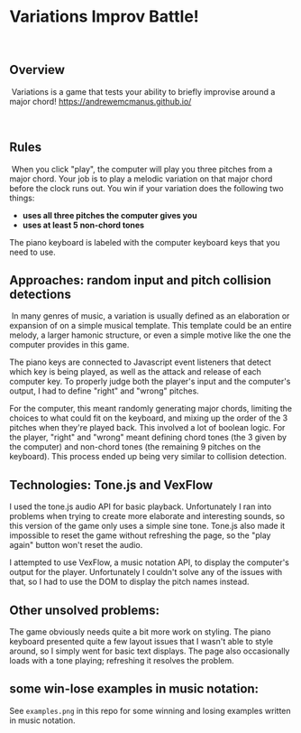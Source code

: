 # Variations Improv Battle!
​
## Overview
​
Variations is a game that tests your ability to briefly improvise around a major chord!
https://andrewemcmanus.github.io/

​
## Rules
​
When you click "play", the computer will play you three pitches from a major chord. Your job is to play a melodic variation on that major chord before the clock runs out. You win if your variation does the following two things:
​
* **uses all three pitches the computer gives you**
* **uses at least 5 non-chord tones**
​

The piano keyboard is labeled with the computer keyboard keys that you need to use.

## Approaches: random input and pitch collision detections
​
In many genres of music, a variation is usually defined as an elaboration or expansion of on a simple musical template. This template could be an entire melody, a larger hamonic structure, or even a simple motive like the one the computer provides in this game. 

The piano keys are connected to Javascript event listeners that detect which key is being played, as well as the attack and release of each computer key. To properly judge both the player's input and the computer's output, I had to define "right" and "wrong" pitches.

For the computer, this meant randomly generating major chords, limiting the choices to what could fit on the keyboard, and mixing up the order of the 3 pitches when they're played back. This involved a lot of boolean logic. For the player, "right" and "wrong" meant defining chord tones (the 3 given by the computer) and non-chord tones (the remaining 9 pitches on the keyboard). This process ended up being very similar to collision detection.

## Technologies: Tone.js and VexFlow

I used the tone.js audio API for basic playback. Unfortunately I ran into problems when trying to create more elaborate and interesting sounds, so this version of the game only uses a simple sine tone. Tone.js also made it impossible to reset the game without refreshing the page, so the "play again" button won't reset the audio.   

I attempted to use VexFlow, a music notation API, to display the computer's output for the player. Unfortunately I couldn't solve any of the issues with that, so I had to use the DOM to display the pitch names instead.

## Other unsolved problems:

The game obviously needs quite a bit more work on styling. The piano keyboard presented quite a few layout issues that I wasn't able to style around, so I simply went for basic text displays. The page also occasionally loads with a tone playing; refreshing it resolves the problem.
​
## some win-lose examples in music notation:

See `examples.png` in this repo for some winning and losing examples written in music notation.








